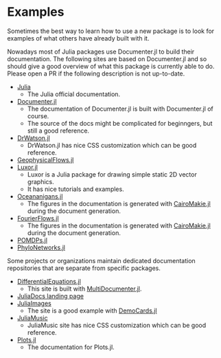 # Examples

Sometimes the best way to learn how to use a new package is to look for
examples of what others have already built with it.

Nowadays most of Julia packages use Documenter.jl to build their documentation.
The following sites are based on Documenter.jl and so should give a good overview of what this package is currently able to do.
Please open a PR if the following description is not up-to-date.

- [Julia](https://docs.julialang.org/en/v1/)
  - The Julia official documentation.
- [Documenter.jl](https://documenter.juliadocs.org/dev/)
  - The documentation of Documenter.jl is built with Documenter.jl of course.
  - The source of the docs might be complicated for beginngers, but still a good reference.
- [DrWatson.jl](https://juliadynamics.github.io/DrWatson.jl/dev/)
  - DrWatson.jl has nice CSS customization which can be good reference.
- [GeophysicalFlows.jl](https://fourierflows.github.io/GeophysicalFlowsDocumentation/dev/)
- [Luxor.jl](https://juliagraphics.github.io/Luxor.jl/dev/)
  - Luxor is a Julia package for drawing simple static 2D vector graphics.
  - It has nice tutorials and examples.
- [Oceananigans.jl](https://clima.github.io/OceananigansDocumentation/dev/)
  - The figures in the documentation is generated with [CairoMakie.jl](https://github.com/MakieOrg/Makie.jl) during the document generation.
- [FourierFlows.jl](https://fourierflows.github.io/FourierFlowsDocumentation/dev/)
  - The figures in the documentation is generated with [CairoMakie.jl](https://github.com/MakieOrg/Makie.jl) during the document generation.
- [POMDPs.jl](https://juliapomdp.github.io/POMDPs.jl/dev/)
- [PhyloNetworks.jl](https://crsl4.github.io/PhyloNetworks.jl/dev/)

Some projects or organizations maintain dedicated documentation repositories that are
separate from specific packages.

- [DifferentialEquations.jl](https://diffeq.sciml.ai/dev/)
  - This site is built with [MultiDocumenter.jl](https://github.com/JuliaComputing/MultiDocumenter.jl).
- [JuliaDocs landing page](https://juliadocs.org/)
- [JuliaImages](https://juliaimages.org/dev/)
  - The site is a good example with [DemoCards.jl](https://github.com/JuliaDocs/DemoCards.jl)
- [JuliaMusic](https://juliamusic.github.io/JuliaMusic_documentation.jl/dev/)
  - JuliaMusic site has nice CSS customization which can be good reference.
- [Plots.jl](https://docs.juliaplots.org/dev/)
  - The documentation for Plots.jl.
